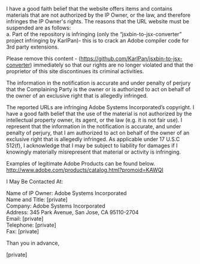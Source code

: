 I have a good faith belief that the website offers items and contains materials that are not authorized by the IP Owner, or the law, and therefore infringes the IP Owner's rights. The reasons that the URL website must be suspended are as follows:  
a. Part of the repository is infringing (only the “jsxbin-to-jsx-converter” project infringing by KarlPan)- this is to crack an Adobe compiler code for 3rd party extensions.

Please remove this content - (https://github.com/KarlPan/jsxbin-to-jsx-converter) immediately so that our rights are no longer violated and that the proprietor of this site discontinues its criminal activities.

The information in the notification is accurate and under penalty of perjury that the Complaining Party is the owner or is authorized to act on behalf of the owner of an exclusive right that is allegedly infringed.

The reported URLs are infringing Adobe Systems Incorporated’s copyright. I have a good faith belief that the use of the material is not authorized by the intellectual property owner, its agent, or the law (e.g. it is not fair use). I represent that the information in the notification is accurate, and under penalty of perjury, that I am authorized to act on behalf of the owner of an exclusive right that is allegedly infringed. As applicable under 17 U.S.C 512(f), I acknowledge that I may be subject to liability for damages if I knowingly materially misrepresent that material or activity is infringing.

Examples of legitimate Adobe Products can be found below.  
http://www.adobe.com/products/catalog.html?promoid=KAWQI

I May Be Contacted At:

Name of IP Owner: Adobe Systems Incorporated  
Name and Title: [private]  
Company: Adobe Systems Incorporated  
Address: 345 Park Avenue, San Jose, CA 95110-2704  
Email: [private]  
Telephone: [private]  
Fax: [private]

Than you in advance,

[private]
